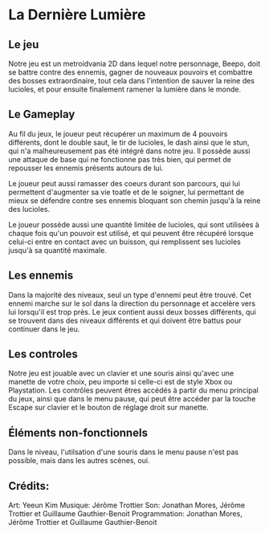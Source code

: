 # La Dernière Lumière

## Le jeu
Notre jeu est un metroidvania 2D dans lequel notre personnage, Beepo, doit se battre contre des ennemis, gagner de nouveaux pouvoirs et combattre des bosses extraordinaire, tout cela dans l'intention de sauver la reine des lucioles, et pour ensuite finalement ramener la lumière dans le monde. 

## Le Gameplay

Au fil du jeux, le joueur peut récupérer un maximum de 4 pouvoirs différents, dont le double saut, le tir de lucioles, le dash ainsi que le stun, qui n'a malheureusement pas été intégré dans notre jeu. Il possède aussi une attaque de base qui ne fonctionne pas très bien, qui permet de repousser les ennemis présents autours de lui.

Le joueur peut aussi ramasser des coeurs durant son parcours, qui lui permettent d'augmenter sa vie toatle et de le soigner, lui permettant de mieux se défendre contre ses ennemis bloquant son chemin jusqu'à la reine des lucioles.

Le joueur possède aussi une quantité limitée de lucioles, qui sont utilisées à chaque fois qu'un pouvoir est utilisé, et qui peuvent être récupéré lorsque celui-ci entre en contact avec un buisson, qui remplissent ses lucioles jusqu'à sa quantité maximale.


## Les ennemis

Dans la majorité des niveaux, seul un type d'ennemi peut être trouvé. Cet ennemi marche sur le sol dans la direction du personnage et accelère vers lui lorsqu'il est trop près. Le jeux contient aussi deux bosses différents, qui se trouvent dans des niveaux différents et qui doivent être battus pour continuer dans le jeu.

## Les controles

Notre jeu est jouable avec un clavier et une souris ainsi qu'avec une manette de votre choix, peu importe si celle-ci est de style Xbox ou Playstation. Les contrôles peuvent êtres accédés à partir du menu principal du jeux, ainsi que dans le menu pause, qui peut être accéder par la touche Escape sur clavier et le bouton de réglage droit sur manette.

## Éléments non-fonctionnels

Dans le niveau, l'utilsation d'une souris dans le menu pause n'est pas possible, mais dans les autres scènes, oui.

## Crédits:

Art: Yeeun Kim
Musique: Jérôme Trottier
Son: Jonathan Mores, Jérôme Trottier et Guillaume Gauthier-Benoit
Programmation: Jonathan Mores, Jérôme Trottier et Guillaume Gauthier-Benoit
